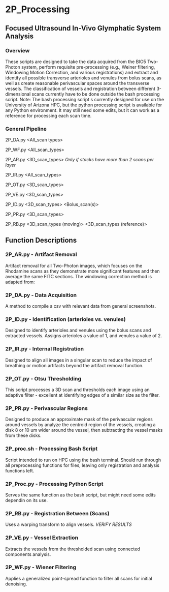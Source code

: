 # 2P_Processing
## Focused Ultrasound In-Vivo Glymphatic System Analysis
### Overview
These scripts are designed to take the data acquired from the BIO5 Two-Photon system, perform requisite pre-processing (e.g., Weiner filtering, Windowing Motion
Correction, and various registrations) and extract and identify all possible transverse arterioles and venules from bolus scans, as well as create reasonable
perivascular spaces around the transverse vessels. The classification of vessels and registration between different 3-dimensional scans currently have to be done
outside the bash processing script. Note: The bash processing script s currently designed for use on the University of Arizona HPC, but the python processing script is available for any Python environment. It may still need some edits, but it can work as a reference for processing each scan time.

### General Pipeline
2P_DA.py <All_scan types>

2P_WF.py <All_scan_types>

2P_AR.py <3D_scan_types> *Only if stacks have more than 2 scans per layer*

2P_IR.py <All_scan_types>

2P_OT.py <3D_scan_types>

2P_VE.py <3D_scan_types>

2P_ID.py <3D_scan_types> <Bolus_scan(s)>

2P_PR.py <3D_scan_types>

2P_RB.py <3D_scan_types (moving)> <3D_scan_types (reference)> 

## Function Descriptions
### 2P_AR.py - Artifact Removal

Artifact removal for all Two-Photon images, which focuses on the Rhodamine scans as they demonstrate more significant features and then average the same FITC 
sections. The windowing correction method is adapted from: 

### 2P_DA.py - Data Acquisition

A method to compile a csv with relevant data from general screenshots.

### 2P_ID.py - Identification (arterioles vs. venules)

Designed to identify arterioles and venules using the bolus scans and extracted vessels. Assigns arterioles a value of 1, and venules a value of 2.

### 2P_IR.py - Internal Registration

Designed to align all images in a singular scan to reduce the impact of breathing or motion artifacts beyond the artifact removal function.

### 2P_OT.py - Otsu Thresholding

This script processes a 3D scan and thresholds each image using an adaptive filter - excellent at identifying edges of a similar size as the filter.

### 2P_PR.py - Perivascular Regions

Designed to produce an approximate mask of the perivascular regions around vessels by analyze the centroid region of the vessels, creating a disk 8 or 10 um wider
around the vessel, then subtracting the vessel masks from these disks.

### 2P_proc.sh - Processing Bash Script

Script intended to run on HPC using the bash terminal. Should run through all preprocessing functions for files, leaving only registration and analysis functions left.

### 2P_Proc.py - Processing Python Script

Serves the same function as the bash script, but might need some edits dependin on its use.

### 2P_RB.py - Registration Between (Scans)

Uses a warping transform to align vessels. *VERIFY RESULTS*

### 2P_VE.py - Vessel Extraction

Extracts the vessels from the thresholded scan using connected components analysis.

### 2P_WF.py - Wiener Filtering

Applies a generalized point-spread function to filter all scans for initial denoising.
